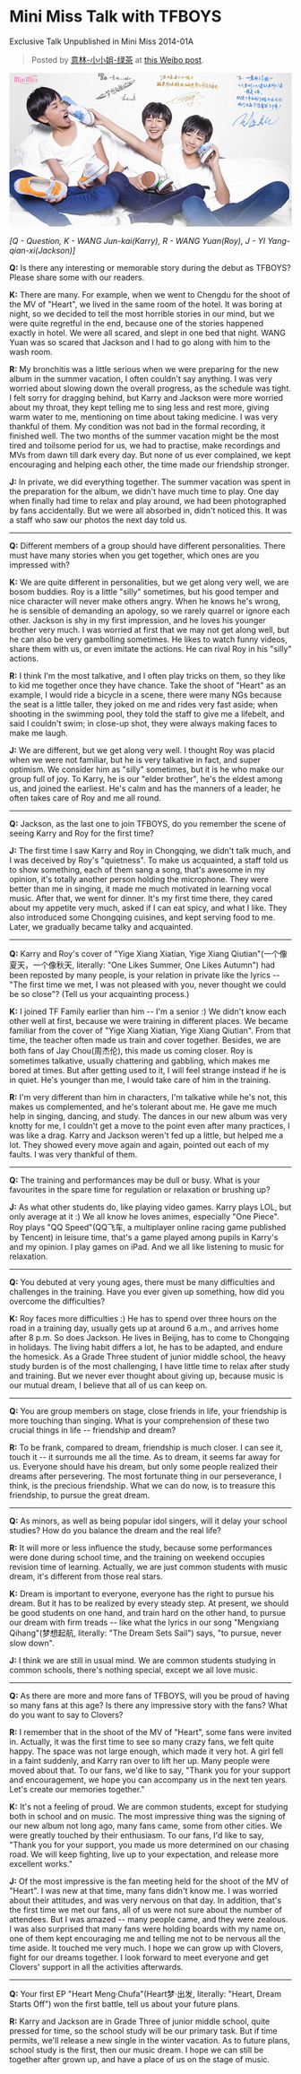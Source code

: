 # Mini Miss Talk with TFBOYS

Exclusive Talk Unpublished in Mini Miss 2014-01A

> Posted by [意林-小小姐-绿茶](意林-小小姐-绿茶) at [this Weibo post](http://weibo.com/2827285322/B1nYEoHaT).

![Image](/../pics/20140425MNMS001.jpg)

*[Q - Question, K - WANG Jun-kai(Karry), R - WANG Yuan(Roy), J - YI Yang-qian-xi(Jackson)]*

**Q:**
Is there any interesting or memorable story during the debut as TFBOYS?
Please share some with our readers.

**K:**
There are many.
For example, when we went to Chengdu for the shoot of the MV of "Heart", we lived in the same room of the hotel.
It was boring at night, so we decided to tell the most horrible stories in our mind, but we were quite regretful in the end, because one of the stories happened exactly in hotel.
We were all scared, and slept in one bed that night.
WANG Yuan was so scared that Jackson and I had to go along with him to the wash room.

**R:**
My bronchitis was a little serious when we were preparing for the new album in the summer vacation, I often couldn't say anything.
I was very worried about slowing down the overall progress, as the schedule was tight.
I felt sorry for dragging behind, but Karry and Jackson were more worried about my throat, they kept telling me to sing less and rest more, giving warm water to me, mentioning on time about taking medicine.
I was very thankful of them. My condition was not bad in the formal recording, it finished well.
The two months of the summer vacation might be the most tired and toilsome period for us, we had to practise, make recordings and MVs from dawn till dark every day.
But none of us ever complained, we kept encouraging and helping each other, the time made our friendship stronger.

**J:**
In private, we did everything together.
The summer vacation was spent in the preparation for the album, we didn't have much time to play.
One day when finally had time to relax and play around, we had been photographed by fans accidentally.
But we were all absorbed in, didn't noticed this.
It was a staff who saw our photos the next day told us.

---

**Q:**
Different members of a group should have different personalities.
There must have many stories when you get together, which ones are you impressed with?

**K:**
We are quite different in personalities, but we get along very well, we are bosom buddies.
Roy is a little "silly" sometimes, but his good temper and nice character will never make others angry.
When he knows he's wrong, he is sensible of demanding an apology, so we rarely quarrel or ignore each other.
Jackson is shy in my first impression, and he loves his younger brother very much.
I was worried at first that we may not get along well, but he can also be very gambolling sometimes.
He likes to watch funny videos, share them with us, or even imitate the actions.
He can rival Roy in his "silly" actions.

**R:**
I think I'm the most talkative, and I often play tricks on them, so they like to kid me together once they have chance.
Take the shoot of "Heart" as an example, I would ride a bicycle in a scene, there were many NGs because the seat is a little taller, they joked on me and rides very fast aside;
when shooting in the swimming pool, they told the staff to give me a lifebelt, and said I couldn't swim;
in close-up shot, they were always making faces to make me laugh.

**J:**
We are different, but we get along very well.
I thought Roy was placid when we were not familiar, but he is very talkative in fact, and super optimism.
We consider him as "silly" sometimes, but it is he who make our group full of joy.
To Karry, he is our "elder brother", he's the eldest among us, and joined the earliest.
He's calm and has the manners of a leader, he often takes care of Roy and me all round.

---

**Q:**
Jackson, as the last one to join TFBOYS, do you remember the scene of seeing Karry and Roy for the first time?

**J:**
The first time I saw Karry and Roy in Chongqing, we didn't talk much, and I was deceived by Roy's "quietness".
To make us acquainted, a staff told us to show something, each of them sang a song, that's awesome in my opinion, it's totally another person holding the microphone.
They were better than me in singing, it made me much motivated in learning vocal music.
After that, we went for dinner.
It's my first time there, they cared about my appetite very much, asked if I can eat spicy, and what I like.
They also introduced some Chongqing cuisines, and kept serving food to me.
Later, we gradually became talky and acquainted.

---

**Q:**
Karry and Roy's cover of "Yige Xiang Xiatian, Yige Xiang Qiutian"(一个像夏天，一个像秋天, literally: "One Likes Summer, One Likes Autumn") had been reposted by many people,
is your relation in private like the lyrics -- "The first time we met, I was not pleased with you, never thought we could be so close"?
(Tell us your acquainting process.)

**K:**
I joined TF Family earlier than him -- I'm a senior :)
We didn't know each other well at first, because we were training in different places.
We became familiar from the cover of "Yige Xiang Xiatian, Yige Xiang Qiutian".
From that time, the teacher often made us train and cover together.
Besides, we are both fans of Jay Chou(周杰伦), this made us coming closer.
Roy is sometimes talkative, usually chattering and gabbling, which makes me bored at times.
But after getting used to it, I will feel strange instead if he is in quiet.
He's younger than me, I would take care of him in the training.

**R:**
I'm very different than him in characters, I'm talkative while he's not, this makes us complemented, and he's tolerant about me.
He gave me much help in singing, dancing, and study.
The dances in our new album was very knotty for me, I couldn't get a move to the point even after many practices, I was like a drag. Karry and Jackson weren't fed up a little, but helped me a lot.
They showed every move again and again, pointed out each of my faults.
I was very thankful of them.

---

**Q:**
The training and performances may be dull or busy.
What is your favourites in the spare time for regulation or relaxation or brushing up?

**J:**
As what other students do, like playing video games.
Karry plays LOL, but only average at it :)
We all know he loves animes, especially "One Piece".
Roy plays "QQ Speed"(QQ飞车, a multiplayer online racing game published by Tencent) in leisure time, that's a game played among pupils in Karry's and my opinion.
I play games on iPad.
And we all like listening to music for relaxation.

---

**Q:**
You debuted at very young ages, there must be many difficulties and challenges in the training.
Have you ever given up something, how did you overcome the difficulties?

**K:**
Roy faces more difficulties :)
He has to spend over three hours on the road in a training day, usually gets up at around 6 a.m., and arrives home after 8 p.m.
So does Jackson.
He lives in Beijing, has to come to Chongqing in holidays.
The living habit differs a lot, he has to be adapted, and endure the homesick.
As a Grade Three student of junior middle school, the heavy study burden is of the most challenging, I have little time to relax after study and training.
But we never ever thought about giving up, because music is our mutual dream, I believe that all of us can keep on.

---

**Q:**
You are group members on stage, close friends in life, your friendship is more touching than singing.
What is your comprehension of these two crucial things in life -- friendship and dream?

**R:**
To be frank, compared to dream, friendship is much closer.
I can see it, touch it -- it surrounds me all the time.
As to dream, it seems far away for us.
Everyone should have his dream, but only some people realized their dreams after persevering.
The most fortunate thing in our perseverance, I think, is the precious friendship.
What we can do now, is to treasure this friendship, to pursue the great dream.

---

**Q:**
As minors, as well as being popular idol singers, will it delay your school studies?
How do you balance the dream and the real life?

**R:**
It will more or less influence the study, because some performances were done during school time, and the training on weekend occupies revision time of learning.
Actually, we are just common students with music dream, it's different from those real stars.

**K:**
Dream is important to everyone, everyone has the right to pursue his dream.
But it has to be realized by every steady step.
At present, we should be good students on one hand, and train hard on the other hand, to pursue our dream with firm treads
-- like what the lyrics in our song "Mengxiang Qihang"(梦想起航, literally: "The Dream Sets Sail") says, "to pursue, never slow down".

**J:**
I think we are still in usual mind.
We are common students studying in common schools, there's nothing special, except we all love music.

---

**Q:**
As there are more and more fans of TFBOYS, will you be proud of having so many fans at this age?
Is there any impressive story with the fans?
What do you want to say to Clovers?

**R:**
I remember that in the shoot of the MV of "Heart", some fans were invited in.
Actually, it was the first time to see so many crazy fans, we felt quite happy.
The space was not large enough, which made it very hot.
A girl fell in a faint suddenly, and Karry ran over to lift her up.
Many people were moved about that.
To our fans, we'd like to say, "Thank you for your support and encouragement, we hope you can accompany us in the next ten years. Let's create our memories together."

**K:**
It's not a feeling of proud.
We are common students, except for studying both in school and on music.
The most impressive thing was the signing of our new album not long ago, many fans came, some from other cities.
We were greatly touched by their enthusiasm.
To our fans, I'd like to say, "Thank you for your support, you made us more determined on our chasing road.
We will keep fighting, live up to your expectation, and release more excellent works."

**J:**
Of the most impressive is the fan meeting held for the shoot of the MV of "Heart".
I was new at that time, many fans didn't know me.
I was worried about their attitudes, and was very nervous on that day.
In addition, that's the first time we met our fans, all of us were not sure about the number of attendees.
But I was amazed -- many people came, and they were zealous.
I was also surprised that many fans were holding boards with my name on, one of them kept encouraging me and telling me not to be nervous all the time aside.
It touched me very much.
I hope we can grow up with Clovers, fight for our dreams together.
I look forward to meet everyone and get Clovers' support in all the activities afterwards.

---

**Q:**
Your first EP "Heart Meng·Chufa"(Heart梦·出发, literally: "Heart, Dream Starts Off") won the first battle, tell us about your future plans.

**R:**
Karry and Jackson are in Grade Three of junior middle school, quite pressed for time, so the school study will be our primary task.
But if time permits, we'll release a new single in the winter vacation.
As to future plans, school study is the first, then our music dream.
I hope we can still be together after grown up, and have a place of us on the stage of music.
